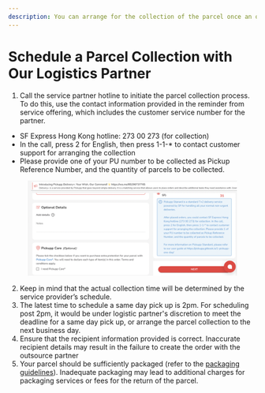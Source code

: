 ```yaml
---
description: You can arrange for the collection of the parcel once an order has been made
---
```


# Schedule a Parcel Collection with Our Logistics Partner

1. Call the service partner hotline to initiate the parcel collection process. To do this, use the contact information provided in the reminder from service offering, which includes the customer service number for the partner.

* SF Express Hong Kong hotline: 273 00 273 (for collection)
* In the call, press 2 for English, then press 1-1-\* to contact customer support for arranging the collection
* Please provide one of your PU number to be collected as Pickup Reference Number, and the quantity of parcels to be collected.

<figure><img src="../.gitbook/assets/Screenshot 2024-04-09 at 6.12.47 PM.png" alt=""><figcaption></figcaption></figure>

2. Keep in mind that the actual collection time will be determined by the service provider’s schedule.&#x20;
3. The latest time to schedule a same day pick up is 2pm. For scheduling post 2pm, it would be under logistic partner's discretion to meet the deadline for a same day pick up, or arrange the parcel collection to the next business day.&#x20;
4. Ensure that the recipient information provided is correct. Inaccurate recipient details may result in the failure to create the order with the outsource partner
5. Your parcel should be sufficiently packaged (refer to the [packaging guidelines](../packaging-guidelines.md)). Inadequate packaging may lead to additional charges for packaging services or fees for the return of the parcel.


